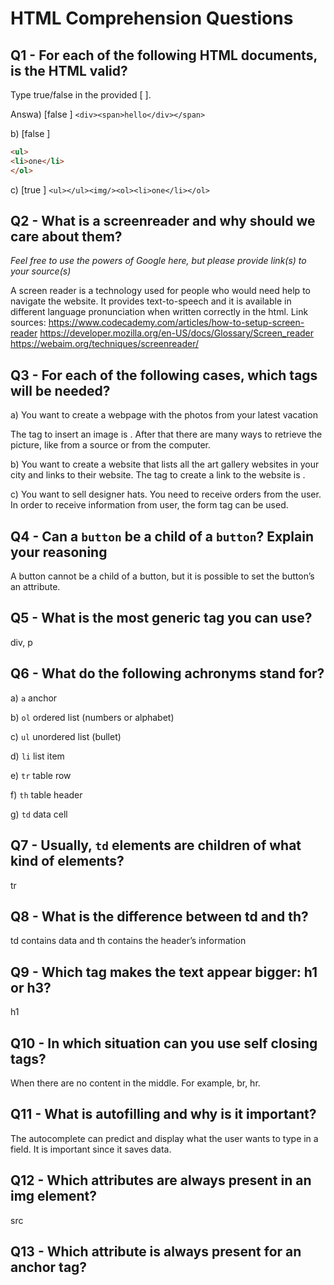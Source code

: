 # HTML Comprehension Questions

## Q1 - For each of the following HTML documents, is the HTML valid?

Type true/false in the provided [ ].

Answa) [false ] `<div><span>hello</div></span>`

b) [false ]

```html
<ul>
<li>one</li>
</ol>
```

c) [true ] `<ul></ul><img/><ol><li>one</li></ol>`

## Q2 - What is a screenreader and why should we care about them?

_Feel free to use the powers of Google here, but please provide link(s) to your source(s)_

A screen reader is a technology used for people who would need help to navigate the website. It provides text-to-speech and it is available in different language pronunciation when written correctly in the html. 
Link sources: https://www.codecademy.com/articles/how-to-setup-screen-reader
https://developer.mozilla.org/en-US/docs/Glossary/Screen_reader
https://webaim.org/techniques/screenreader/


## Q3 - For each of the following cases, which tags will be needed?

a) You want to create a webpage with the photos from your latest vacation

The tag to insert an image is <img>. After that there are many ways to retrieve the picture, like from a source or from the computer.


b) You want to create a website that lists all the art gallery websites in your city and links to their website.
The tag to create a link to the website is <a>. 

c) You want to sell designer hats. You need to receive orders from the user.
In order to receive information from user, the form tag can be used.

## Q4 - Can a `button` be a child of a `button`? Explain your reasoning
A button cannot be a child of a button, but it is possible to set the button’s an attribute. 
## Q5 - What is the most generic tag you can use?

div, p

## Q6 - What do the following achronyms stand for?

a) `a` anchor

b) `ol` ordered list (numbers or alphabet)

c) `ul` unordered list (bullet) 

d) `li` list item 

e) `tr` table row 

f) `th` table header

g) `td` data cell

## Q7 - Usually, `td` elements are children of what kind of elements?

tr

## Q8 - What is the difference between td and th?

td contains data and th contains the header’s information

## Q9 - Which tag makes the text appear bigger: h1 or h3?

h1

## Q10 - In which situation can you use self closing tags?

When there are no content in the middle. For example, br, hr. 

## Q11 - What is autofilling and why is it important?

The autocomplete can predict and display what the user wants to type in a field. It is important since it saves data.

## Q12 - Which attributes are always present in an img element?

src

## Q13 - Which attribute is always present for an anchor tag?
